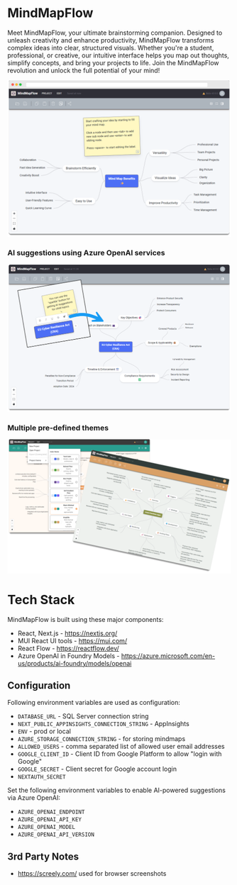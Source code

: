 # MindMapFlow

Meet MindMapFlow, your ultimate brainstorming companion. Designed to unleash creativity and enhance productivity, MindMapFlow transforms complex ideas into clear, structured visuals. Whether you're a student, professional, or creative, our intuitive interface helps you map out thoughts, simplify concepts, and bring your projects to life. Join the MindMapFlow revolution and unlock the full potential of your mind!

![Screenshot](/public/screens/mindmapflow_20251016.png)

### AI suggestions using Azure OpenAI services
![AI suggestions](/public/screens/ai-suggestions-2025-10-16.png)

### Multiple pre-defined themes
![Themes](/public/screens/themes-2025-10-16.png)

# Tech Stack

MindMapFlow is built using these major components:

* React, Next.js - https://nextjs.org/
* MUI React UI tools - https://mui.com/
* React Flow - https://reactflow.dev/
* Azure OpenAI in Foundry Models - https://azure.microsoft.com/en-us/products/ai-foundry/models/openai

## Configuration

Following environment variables are used as configuration:

- `DATABASE_URL` - SQL Server connection string
- `NEXT_PUBLIC_APPINSIGHTS_CONNECTION_STRING` - AppInsights
- `ENV` - prod or local
- `AZURE_STORAGE_CONNECTION_STRING` - for storing mindmaps
- `ALLOWED_USERS` - comma separated list of allowed user email addresses
- `GOOGLE_CLIENT_ID` - Client ID from Google Platform to allow "login with Google"
- `GOOGLE_SECRET` - Client secret for Google account login
- `NEXTAUTH_SECRET`

Set the following environment variables to enable AI-powered suggestions via Azure OpenAI:

- `AZURE_OPENAI_ENDPOINT`
- `AZURE_OPENAI_API_KEY`
- `AZURE_OPENAI_MODEL`
- `AZURE_OPENAI_API_VERSION`

## 3rd Party Notes

- https://screely.com/ used for browser screenshots